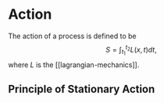 # Action

The action of a process is defined to be
$$
	S = \int_{t_1}^{t_2} L(x,t) dt,
$$
where $L$ is the [[lagrangian-mechanics]].

## Principle of Stationary Action

